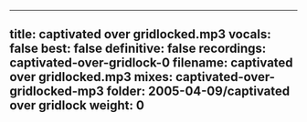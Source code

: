 
---
title: captivated over gridlocked.mp3
vocals: false
best: false
definitive: false
recordings: captivated-over-gridlock-0
filename: captivated over gridlocked.mp3
mixes: captivated-over-gridlocked-mp3
folder: 2005-04-09/captivated over gridlock
weight: 0
---
